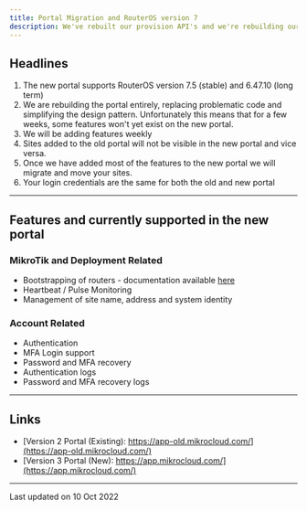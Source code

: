 ```yaml
---
title: Portal Migration and RouterOS version 7
description: We've rebuilt our provision API's and we're rebuilding our frontend
---
```


## Headlines

1. The new portal supports RouterOS version 7.5 (stable) and 6.47.10 (long term)
2. We are rebuilding the portal entirely, replacing problematic code and simplifying the design pattern. Unfortunately this means that for a few weeks, some features won't yet exist on the new portal.
3. We will be adding features weekly
4. Sites added to the old portal will not be visible in the new portal and vice versa.
5. Once we have added most of the features to the new portal we will migrate and move your sites.
6. Your login credentials are the same for both the old and new portal

---
## Features and currently supported in the new portal

### MikroTik and Deployment Related
* Bootstrapping of routers - documentation available [here](/documentation/getting-started)
* Heartbeat / Pulse Monitoring
* Management of site name, address and system identity


### Account Related
* Authentication
* MFA Login support
* Password and MFA recovery
* Authentication logs
* Password and MFA recovery logs


---
## Links

* [Version 2 Portal (Existing): https://app-old.mikrocloud.com/](https://app-old.mikrocloud.com/)
* [Version 3 Portal (New): https://app.mikrocloud.com/](https://app.mikrocloud.com/)

---

Last updated on 10 Oct 2022